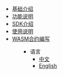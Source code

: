 <ul>
<li><a href="#/zh-cn/basics/[Chinese-Simplified]-介绍">基础介绍</a></li>
<li><a href="#/zh-cn/function/[Chinese-Simplified]-功能说明">功能说明</a></li>
<li><a href="#/zh-cn/SDK/[Chinese-Simplified]-SDK使用说明">SDK介绍</a></li>
<li><a href="#/zh-cn/use/[Chinese-Simplified]-使用说明">使用说明</a></li>
<li><a href="#/zh-cn/WASMContract/[Chinese-Simplified]-WASM合约编写说明">WASM合约编写</a></li>
<ul>

* 语言
  * [中文](zh-cn/)
  * [English](en-us/)


